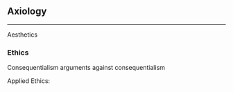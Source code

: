## Axiology
---

Aesthetics
### Ethics
Consequentialism
arguments against consequentialism


Applied Ethics:
